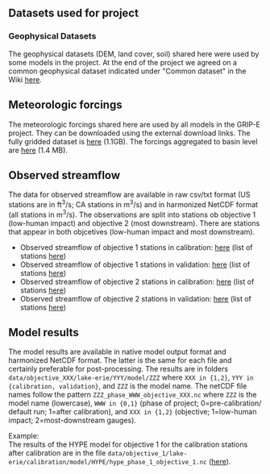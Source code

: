 ## Datasets used for project

### Geophysical Datasets 
The geophysical datasets (DEM, land cover, soil) shared here were used by some models in the project. At the end of the project we agreed on a common geophysical dataset indicated under "Common dataset" in the Wiki [here](https://github.com/julemai/GRIP-E/wiki/Datasets).

## Meteorologic forcings 
The meteorologic forcings shared here are used by all models in the GRIP-E project. They can be downloaded using the external download links. The fully gridded dataset is [here](http://www.civil.uwaterloo.ca/jmai/GRIP-E/RDRS_CaPA24hr_forcings_final.zip) (1.1GB). The forcings aggregated to basin level are [here](http://www.civil.uwaterloo.ca/jmai/GRIP-E/RDRS_CaPA24hr_forcings_final_aggregated.zip) (1.4 MB).

## Observed streamflow
The data for observed streamflow are available in raw csv/txt format (US stations are in ft<sup>3</sup>/s; CA stations in m<sup>3</sup>/s) and in harmonized NetCDF format (all stations in m<sup>3</sup>/s). The observations are split into stations ob objective 1 (low-human impact) and objective 2 (most downstream). There are stations that appear in both objcetives (low-human impact and most downstream). 

* Observed streamflow of objective 1 stations in calibration: [here](https://github.com/julemai/GRIP-E/tree/master/data/objective_1/lake-erie/calibration) (list of stations [here](https://github.com/julemai/GRIP-E/blob/master/data/objective_1/lake-erie/calibration/gauge_info.csv))
* Observed streamflow of objective 1 stations in validation: [here](https://github.com/julemai/GRIP-E/tree/master/data/objective_1/lake-erie/validation) (list of stations [here](https://github.com/julemai/GRIP-E/blob/master/data/objective_1/lake-erie/validation/gauge_info.csv))
* Observed streamflow of objective 2 stations in calibration: [here](https://github.com/julemai/GRIP-E/tree/master/data/objective_2/lake-erie/calibration) (list of stations [here](https://github.com/julemai/GRIP-E/blob/master/data/objective_2/lake-erie/calibration/gauge_info.csv))
* Observed streamflow of objective 2 stations in validation: [here](https://github.com/julemai/GRIP-E/tree/master/data/objective_2/lake-erie/validation) (list of stations [here](https://github.com/julemai/GRIP-E/blob/master/data/objective_2/lake-erie/validation/gauge_info.csv))

## Model results
The model results are available in native model output format and harmonized NetCDF format. The latter is the same for each file and certainly preferable for post-processing. The results are in folders `data/objective_XXX/lake-erie/YYY/model/ZZZ` where `XXX in {1,2}`, `YYY in {calibration, validation}`, and `ZZZ` is the model name. The netCDF file names follow the pattern `ZZZ_phase_WWW_objective_XXX.nc` where `ZZZ` is the model name (lowercase), `WWW in {0,1}` (phase of project; 0=pre-calibration/ default run; 1=after calibration), and `XXX in {1,2}` (objective; 1=low-human impact; 2=most-downstream gauges).

Example:<br>
The results of the HYPE model for objective 1 for the calibration stations after calibration are in the file
`data/objective_1/lake-erie/calibration/model/HYPE/hype_phase_1_objective_1.nc` ([here](https://github.com/julemai/GRIP-E/blob/master/data/objective_1/lake-erie/calibration/model/HYPE/hype_phase_1_objective_1.nc)).
